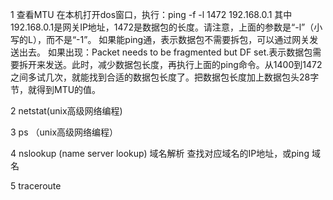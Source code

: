 1 查看MTU
	在本机打开dos窗口，执行：ping -f -l 1472 192.168.0.1
	其中192.168.0.1是网关IP地址，1472是数据包的长度。请注意，上面的参数是“-l”（小写的L），而不是“-1”。
	如果能ping通，表示数据包不需要拆包，可以通过网关发送出去。
	如果出现：Packet needs to be fragmented but DF set.表示数据包需要拆开来发送。此时，减少数据包长度，再执行上面的ping命令。从1400到1472之间多试几次，就能找到合适的数据包长度了。把数据包长度加上数据包头28字节，就得到MTU的值。

2 netstat(unix高级网络编程)

3 ps （unix高级网络编程）

4 nslookup  (name server lookup) 域名解析  查找对应域名的IP地址，或ping 域名

5 traceroute